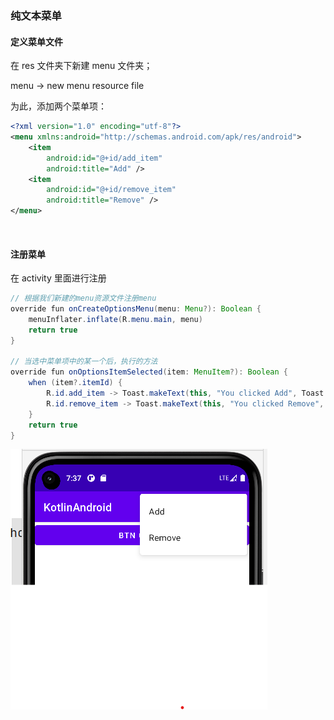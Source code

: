 ### 纯文本菜单

#### 定义菜单文件

在 res 文件夹下新建 menu 文件夹；

menu -> new menu resource file

为此，添加两个菜单项：

```xml
<?xml version="1.0" encoding="utf-8"?>
<menu xmlns:android="http://schemas.android.com/apk/res/android">
    <item
        android:id="@+id/add_item"
        android:title="Add" />
    <item
        android:id="@+id/remove_item"
        android:title="Remove" />
</menu>
```

<br>

#### 注册菜单

在 activity 里面进行注册

```java
// 根据我们新建的menu资源文件注册menu
override fun onCreateOptionsMenu(menu: Menu?): Boolean {
    menuInflater.inflate(R.menu.main, menu)
    return true
}

// 当选中菜单项中的某一个后，执行的方法
override fun onOptionsItemSelected(item: MenuItem?): Boolean {
    when (item?.itemId) {
        R.id.add_item -> Toast.makeText(this, "You clicked Add", Toast.LENGTH_SHORT).show()
        R.id.remove_item -> Toast.makeText(this, "You clicked Remove", Toast.LENGTH_SHORT).show()
    }
    return true
}
```

![](../imgs/firstcode/k2/k21.png)
